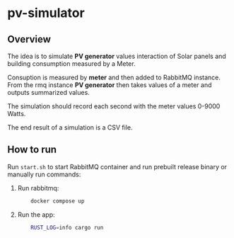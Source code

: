 # pv-simulator

## Overview

The idea is to simulate **PV generator** values interaction of Solar panels
and building consumption measured by a Meter.

Consuption is measured by **meter** and then added to RabbitMQ instance.
From the rmq instance **PV generator** then takes values of a meter
and outputs summarized values.

The simulation should record each second with the meter values 0-9000 Watts.

The end result of a simulation is a CSV file.

## How to run

Run `start.sh` to start RabbitMQ container and run prebuilt release binary or
manually run commands:

1. Run rabbitmq:
    ```bash
        docker compose up
    ```

2. Run the app:
    ```bash
        RUST_LOG=info cargo run
    ```

